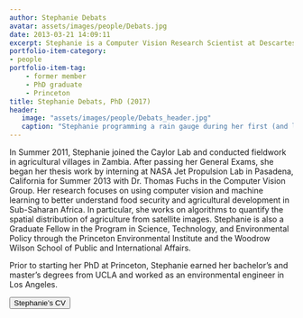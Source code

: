 ```yaml
---
author: Stephanie Debats
avatar: assets/images/people/Debats.jpg
date: 2013-03-21 14:09:11
excerpt: Stephanie is a Computer Vision Research Scientist at Descartes Labs
portfolio-item-category:
- people
portfolio-item-tag:
    - former member
    - PhD graduate
    - Princeton
title: Stephanie Debats, PhD (2017)
header:
   image: "assets/images/people/Debats_header.jpg"
   caption: "Stephanie programming a rain gauge during her first (and last) field campaign in Zambia."
---
```



<p class="p1">
<span class="s1">In Summer 2011, Stephanie joined the Caylor Lab and conducted fieldwork in agricultural villages in Zambia. After passing her General Exams, she began her thesis work by interning at NASA Jet Propulsion Lab in Pasadena, California for Summer 2013 with Dr. Thomas Fuchs in the Computer Vision Group. Her research focuses on using computer vision and machine learning to better understand food security and agricultural development in Sub-Saharan Africa. In particular, she works on algorithms to quantify the spatial distribution of agriculture from satellite images. Stephanie is also a Graduate Fellow in the Program in Science, Technology, and Environmental Policy through the Princeton Environmental Institute and the Woodrow Wilson School of Public and International Affairs.</span>
</p>
<p class="p3">
<span class="s2">Prior to starting her PhD at Princeton, Stephanie earned her bachelor’s and master’s degrees from UCLA and worked as an environmental engineer in Los Angeles.</span>
</p>

<button class="normal" data-href="https://stephaniedebats.princeton.edu/files/2015/03/CV_SDebats.pdf" data-target="self">Stephanie’s CV</button>
